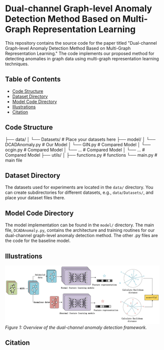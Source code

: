 # Dual-channel Graph-level Anomaly Detection Method Based on Multi-Graph Representation Learning

This repository contains the source code for the paper titled "Dual-channel Graph-level Anomaly Detection Method Based on Multi-Graph Representation Learning." The code implements our proposed method for detecting anomalies in graph data using multi-graph representation learning techniques.

## Table of Contents
- [Code Structure](#code-structure)
- [Dataset Directory](#dataset-directory)
- [Model Code Directory](#model-code-directory)
- [Illustrations](#illustrations)
- [Citation](#citation)

## Code Structure

├── data/
│ └── Datasets/ # Place your datasets here
├── model/
│ └── DCADAnomaly.py # Our Model
│ └── GIN.py # Compared Model 
│ └── ocgin.py # Compared Model 
│ └── ... # Compared Model 
│ └── ... # Compared Model 
├── utils/
│ ├── functions.py # functions
└── main.py #  main file


## Dataset Directory

The datasets used for experiments are located in the `data/` directory. You can create subdirectories for different datasets, e.g., `data/Datasets/`, and place your dataset files there.

## Model Code Directory

The model implementation can be found in the `model/` directory. The main file, `DCADAnomaly.py`, contains the architecture and training routines for our dual-channel graph-level anomaly detection method. The other .py files are the code for the baseline model.


## Illustrations

![Anomaly Detection Framework](dacd.png)  
*Figure 1: Overview of the dual-channel anomaly detection framework.*

## Citation


